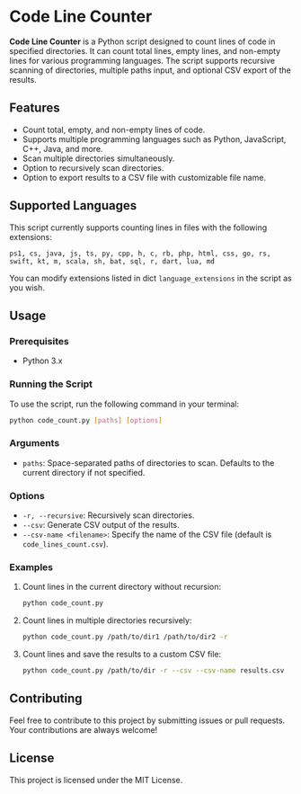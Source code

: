 # Code Line Counter

**Code Line Counter** is a Python script designed to count lines of code in specified directories. It can count total lines, empty lines, and non-empty lines for various programming languages. The script supports recursive scanning of directories, multiple paths input, and optional CSV export of the results.

## Features

- Count total, empty, and non-empty lines of code.
- Supports multiple programming languages such as Python, JavaScript, C++, Java, and more.
- Scan multiple directories simultaneously.
- Option to recursively scan directories.
- Option to export results to a CSV file with customizable file name.

## Supported Languages

This script currently supports counting lines in files with the following extensions:

`ps1, cs, java, js, ts, py, cpp, h, c, rb, php, html, css, go, rs, swift, kt, m, scala, sh, bat, sql, r, dart, lua, md`

You can modify extensions listed in dict `language_extensions` in the script as you wish.

## Usage

### Prerequisites

- Python 3.x

### Running the Script

To use the script, run the following command in your terminal:

```bash
python code_count.py [paths] [options]
```

### Arguments

- `paths`: Space-separated paths of directories to scan. Defaults to the current directory if not specified.

### Options

- `-r, --recursive`: Recursively scan directories.
- `--csv`: Generate CSV output of the results.
- `--csv-name <filename>`: Specify the name of the CSV file (default is `code_lines_count.csv`).

### Examples

1. Count lines in the current directory without recursion:

   ```bash
   python code_count.py
   ```

2. Count lines in multiple directories recursively:

   ```bash
   python code_count.py /path/to/dir1 /path/to/dir2 -r
   ```

3. Count lines and save the results to a custom CSV file:

   ```bash
   python code_count.py /path/to/dir -r --csv --csv-name results.csv
   ```

## Contributing

Feel free to contribute to this project by submitting issues or pull requests. Your contributions are always welcome!

## License

This project is licensed under the MIT License.
